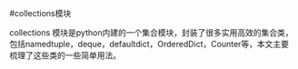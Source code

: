 #collections模块

collections 模块是python内建的一个集合模块，封装了很多实用高效的集合类，包括namedtuple，deque，defaultdict，OrderedDict，Counter等，本文主要梳理了这些类的一些简单用法。

